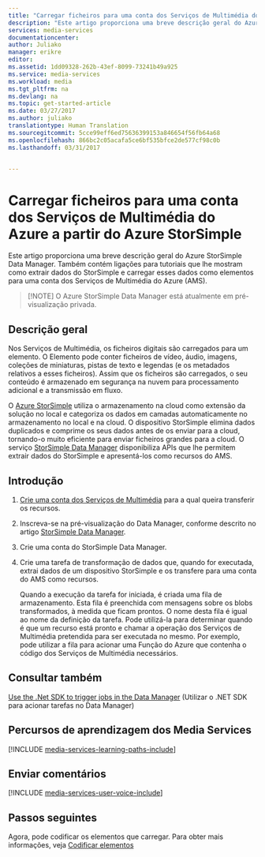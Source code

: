 ```yaml
---
title: "Carregar ficheiros para uma conta dos Serviços de Multimédia do Azure a partir do Azure StorSimple | Microsoft Docs"
description: "Este artigo proporciona uma breve descrição geral do Azure StorSimple Data Manager. Também contém ligações para tutoriais que lhe mostram como extrair dados do StorSimple e carregar os elementos desses dados para uma conta dos Serviços de Multimédia do Azure."
services: media-services
documentationcenter: 
author: Juliako
manager: erikre
editor: 
ms.assetid: 1dd09328-262b-43ef-8099-73241b49a925
ms.service: media-services
ms.workload: media
ms.tgt_pltfrm: na
ms.devlang: na
ms.topic: get-started-article
ms.date: 03/27/2017
ms.author: juliako
translationtype: Human Translation
ms.sourcegitcommit: 5cce99eff6ed75636399153a846654f56fb64a68
ms.openlocfilehash: 866bc2c05acafa5ce6bf535bfce2de577cf98c0b
ms.lasthandoff: 03/31/2017


---
```

# <a name="upload-files-into-an-azure-media-services-account-from-azure-storsimple"></a>Carregar ficheiros para uma conta dos Serviços de Multimédia do Azure a partir do Azure StorSimple

Este artigo proporciona uma breve descrição geral do Azure StorSimple Data Manager. Também contém ligações para tutoriais que lhe mostram como extrair dados do StorSimple e carregar esses dados como elementos para uma conta dos Serviços de Multimédia do Azure (AMS).

> 
> [!NOTE]
> O Azure StorSimple Data Manager está atualmente em pré-visualização privada. 
> 

## <a name="overview"></a>Descrição geral

Nos Serviços de Multimédia, os ficheiros digitais são carregados para um elemento. O Elemento pode conter ficheiros de vídeo, áudio, imagens, coleções de miniaturas, pistas de texto e legendas (e os metadados relativos a esses ficheiros). Assim que os ficheiros são carregados, o seu conteúdo é armazenado em segurança na nuvem para processamento adicional e a transmissão em fluxo.

O [Azure StorSimple](https://docs.microsoft.com/azure/storsimple/) utiliza o armazenamento na cloud como extensão da solução no local e categoriza os dados em camadas automaticamente no armazenamento no local e na cloud. O dispositivo StorSimple elimina dados duplicados e comprime os seus dados antes de os enviar para a cloud, tornando-o muito eficiente para enviar ficheiros grandes para a cloud.  O serviço [StorSimple Data Manager](../storsimple/storsimple-data-manager-overview.md) disponibiliza APIs que lhe permitem extrair dados do StorSimple e apresentá-los como recursos do AMS.

## <a name="get-started"></a>Introdução

1. [Crie uma conta dos Serviços de Multimédia](media-services-portal-create-account.md) para a qual queira transferir os recursos.
2. Inscreva-se na pré-visualização do Data Manager, conforme descrito no artigo [StorSimple Data Manager](../storsimple/storsimple-data-manager-overview.md).
3. Crie uma conta do StorSimple Data Manager.
4. Crie uma tarefa de transformação de dados que, quando for executada, extrai dados de um dispositivo StorSimple e os transfere para uma conta do AMS como recursos. 

    Quando a execução da tarefa for iniciada, é criada uma fila de armazenamento. Esta fila é preenchida com mensagens sobre os blobs transformados, à medida que ficam prontos. O nome desta fila é igual ao nome da definição da tarefa. Pode utilizá-la para determinar quando é que um recurso está pronto e chamar a operação dos Serviços de Multimédia pretendida para ser executada no mesmo. Por exemplo, pode utilizar a fila para acionar uma Função do Azure que contenha o código dos Serviços de Multimédia necessários.

## <a name="see-also"></a>Consultar também

[Use the .Net SDK to trigger jobs in the Data Manager](../storsimple/storsimple-data-manager-dotnet-jobs.md) (Utilizar o .NET SDK para acionar tarefas no Data Manager)

## <a name="media-services-learning-paths"></a>Percursos de aprendizagem dos Media Services
[!INCLUDE [media-services-learning-paths-include](../../includes/media-services-learning-paths-include.md)]

## <a name="provide-feedback"></a>Enviar comentários
[!INCLUDE [media-services-user-voice-include](../../includes/media-services-user-voice-include.md)]

## <a name="next-steps"></a>Passos seguintes

Agora, pode codificar os elementos que carregar. Para obter mais informações, veja [Codificar elementos](media-services-portal-encode.md)

